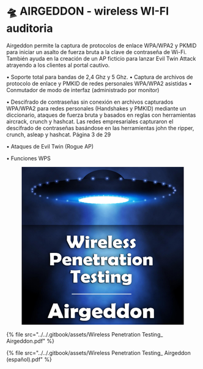 # 🛸 AIRGEDDON - wireless WI-FI auditoria

Airgeddon permite la captura de protocolos de enlace WPA/WPA2 y PKMID para iniciar un asalto de fuerza bruta a la clave de contraseña de Wi-Fi. También ayuda en la creación de un AP ficticio para lanzar Evil Twin Attack atrayendo a los clientes al portal cautivo.

• Soporte total para bandas de 2,4 Ghz y 5 Ghz. • Captura de archivos de protocolo de enlace y PMKID de redes personales WPA/WPA2 asistidas • Conmutador de modo de interfaz (administrado por monitor)

• Descifrado de contraseñas sin conexión en archivos capturados WPA/WPA2 para redes personales (Handshakes y PMKID) mediante un diccionario, ataques de fuerza bruta y basados en reglas con herramientas aircrack, crunch y hashcat. Las redes empresariales capturaron el descifrado de contraseñas basándose en las herramientas john the ripper, crunch, asleap y hashcat. Página 3 de 29&#x20;

• Ataques de Evil Twin (Rogue AP)

• Funciones WPS

<figure><img src="../../.gitbook/assets/Wireless-Penetration-Testing_-Airgeddon-pdf.png" alt=""><figcaption></figcaption></figure>



{% file src="../../.gitbook/assets/Wireless Penetration Testing_ Airgeddon.pdf" %}



{% file src="../../.gitbook/assets/Wireless Penetration Testing_ Airgeddon (español).pdf" %}
